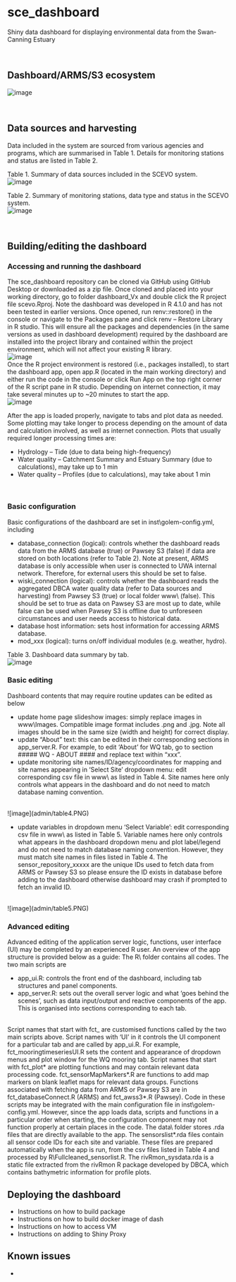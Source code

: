 # sce_dashboard
Shiny data dashboard for displaying environmental data from the Swan-Canning Estuary

<br>

## Dashboard/ARMS/S3 ecosystem

![image](admin/dash_ecosystem.png)

<br>

## Data sources and harvesting
Data included in the system are sourced from various agencies and programs, which are summarised in Table 1. Details for monitoring stations and status are listed in Table 2.

Table 1. Summary of data sources included in the SCEVO system.
<br>
![image](admin/table1.PNG)
<br>

Table 2. Summary of monitoring stations, data type and status in the SCEVO system.
<br>
![image](admin/table2.png)
<br>

<br>

## Building/editing the dashboard

### Accessing and running the dashboard
The sce_dashboard repository can be cloned via GitHub using GitHub Desktop or downloaded as a zip file. Once cloned and placed into your working directory, go to folder dashboard_Vx and double click the R project file scevo.Rproj. Note the dashboard was developed in R 4.1.0 and has not been tested in earlier versions.
Once opened, run renv::restore() in the console or navigate to the Packages pane and click renv – Restore Library in R studio. This will ensure all the packages and dependencies (in the same versions as used in dashboard development) required by the dashboard are installed into the project library and contained within the project environment, which will not affect your existing R library.
<br>
![image](admin/renv.png)
<br>
Once the R project environment is restored (i.e., packages installed), to start the dashboard app, open app.R (located in the main working directory) and either run the code in the console or click Run App on the top right corner of the R script pane in R studio. Depending on internet connection, it may take several minutes up to ~20 minutes to start the app. 
<br>
![image](admin/runapp.png)
<br>

After the app is loaded properly, navigate to tabs and plot data as needed. Some plotting may take longer to process depending on the amount of data and calculation involved, as well as internet connection. Plots that usually required longer processing times are: 
- Hydrology – Tide (due to data being high-frequency) 
- Water quality – Catchment Summary and Estuary Summary (due to calculations), may take up to 1 min
- Water quality – Profiles (due to calculations), may take about 1 min

<br>

### Basic configuration
Basic configurations of the dashboard are set in inst\golem-config.yml, including
- database_connection (logical): controls whether the dashboard reads data from the ARMS database (true) or Pawsey S3 (false) if data are stored on both locations (refer to Table 2). Note at present, ARMS database is only accessible when user is connected to UWA internal network. Therefore, for external users this should be set to false.
- wiski_connection (logical): controls whether the dashboard reads the aggregated DBCA water quality data (refer to Data sources and harvesting) from Pawsey S3 (true) or local folder www\ (false). This should be set to true as data on Pawsey S3 are most up to date, while false can be used when Pawsey S3 is offline due to unforeseen circumstances and user needs access to historical data.
- database host information: sets host information for accessing ARMS database.
- mod_xxx (logical): turns on/off individual modules (e.g. weather, hydro).

Table 3. Dashboard data summary by tab.
<br>
![image](admin/table3.PNG)
<br>

### Basic editing
Dashboard contents that may require routine updates can be edited as below
- update home page slideshow images: simply replace images in www\Images\. Compatible image format includes .png and .jpg. Note all images should be in the same size (width and height) for correct display.
- update “About” text: this can be edited in their corresponding sections in app_server.R. For example, to edit ‘About’ for WQ tab, go to section ##### WQ - ABOUT #### and replace text within “xxx”. 
- update monitoring site names/ID/agency/coordinates for mapping and site names appearing in ‘Select Site’ dropdown menu: edit corresponding csv file in www\ as listed in Table 4. Site names here only controls what appears in the dashboard and do not need to match database naming convention.
<br>
![image](admin/table4.PNG)
<br>

- update variables in dropdown menu ‘Select Variable’: edit corresponding csv file in www\ as listed in Table 5. Variable names here only controls what appears in the dashboard dropdown menu and plot label/legend and do not need to match database naming convention. However, they must match site names in files listed in Table 4. The sensor_repository_xxxxx are the unique IDs used to fetch data from ARMS or Pawsey S3 so please ensure the ID exists in database before adding to the dashboard otherwise dashboard may crash if prompted to fetch an invalid ID.
<br>
![image](admin/table5.PNG)
<br>

### Advanced editing
Advanced editing of the application server logic, functions, user interface (UI) may be completed by an experienced R user. An overview of the app structure is provided below as a guide:
The R\ folder contains all codes. The two main scripts are 
- app_ui.R: controls the front end of the dashboard, including tab structures and panel components.
- app_server.R: sets out the overall server logic and what ‘goes behind the scenes’, such as data input/output and reactive components of the app. This is organised into sections corresponding to each tab.
<br>
Script names that start with fct_ are customised functions called by the two main scripts above. Script names with ‘UI’ in it controls the UI component for a particular tab and are called by app_ui.R. For example, fct_mooringtimeseriesUI.R sets the content and appearance of dropdown menus and plot window for the WQ mooring tab. Script names that start with fct_plot* are plotting functions and may contain relevant data processing code. fct_sensorMapMarkers*.R are functions to add map markers on blank leaflet maps for relevant data groups.
Functions associated with fetching data from ARMS or Pawsey S3 are in fct_databaseConnect.R (ARMS) and fct_awss3*.R (Pawsey). 
Code in these scripts may be integrated with the main configuration file in inst\golem-config.yml. However, since the app loads data, scripts and functions in a particular order when starting, the configuration component may not function properly at certain places in the code.
The data\ folder stores .rda files that are directly available to the app. The sensorslist*.rda files contain all sensor code IDs for each site and variable. These files are prepared automatically when the app is run, from the csv files listed in Table 4 and processed by R\Fullcleaned_sensorlist.R. The rivRmon_sysdata.rda is a static file extracted from the rivRmon R package developed by DBCA, which contains bathymetric information for profile plots. 

## Deploying the dashboard
- Instructions on how to build package
- Instructions on how to build docker image of dash
- Instructions on how to access VM
- Instructions on adding to Shiny Proxy 

## Known issues
- 